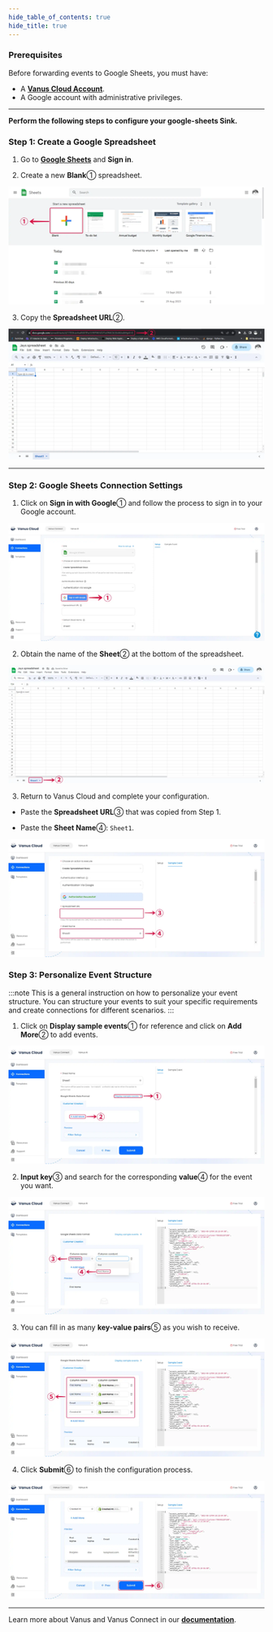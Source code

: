 ```yaml
--- 
hide_table_of_contents: true
hide_title: true
---
```


### Prerequisites

Before forwarding events to Google Sheets, you must have:

- A [**Vanus Cloud Account**](https://cloud.vanus.ai).
- A Google account with administrative privileges.

---

**Perform the following steps to configure your google-sheets Sink.**

### Step 1: Create a Google Spreadsheet

1. Go to [**Google Sheets**](https://docs.google.com/spreadsheets/u/0/) and **Sign in**.

2. Create a new **Blank**① spreadsheet.

![google-sheets-1](images/google-sheets-1.webp)

3. Copy the **Spreadsheet URL**②.

![google-sheets-2](images/google-sheets-2.webp)

---

### Step 2: Google Sheets Connection Settings

1. Click on **Sign in with Google**① and follow the process to sign in to your Google account.

![google-sheets-3](images/google-sheets-3.webp)

2. Obtain the name of the **Sheet**② at the bottom of the spreadsheet.

![google-sheets-4](images/google-sheets-4.webp)

3. Return to Vanus Cloud and complete your configuration.

- Paste the **Spreadsheet URL**③ that was copied from Step 1.

- Paste the **Sheet Name**④: `Sheet1`.

![google-sheets-5](images/google-sheets-5.webp)

### Step 3: Personalize Event Structure

:::note
This is a general instruction on how to personalize your event structure. You can structure your events to suit your specific requirements and create connections for different scenarios.
:::

1. Click on **Display sample events**① for reference and click on **Add More**② to add events.

![google-sheets-6](images/google-sheets-6.webp)

2. **Input key**③ and search for the corresponding **value**④ for the event you want.

![google-sheets-7](images/google-sheets-7.webp)

3. You can fill in as many **key-value pairs**⑤ as you wish to receive.

![google-sheets-8](images/google-sheets-8.webp)

4. Click **Submit**⑥ to finish the configuration process.

![google-sheets-9](images/google-sheets-9.webp)

---

Learn more about Vanus and Vanus Connect in our [**documentation**](https://docs.vanus.ai).

